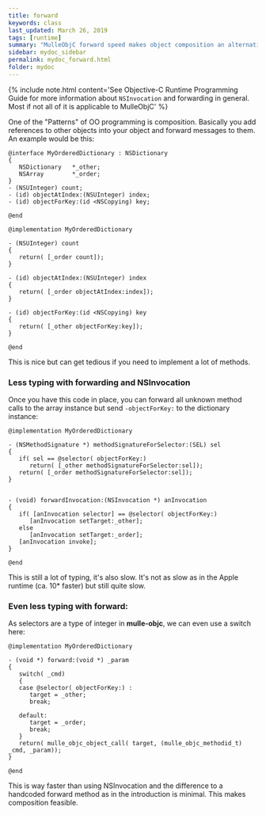 ```yaml
---
title: forward
keywords: class
last_updated: March 26, 2019
tags: [runtime]
summary: "MulleObjC forward speed makes object composition an alternative"
sidebar: mydoc_sidebar
permalink: mydoc_forward.html
folder: mydoc
---
```


{% include note.html content='See Objective-C Runtime Programming Guide for more information about `NSInvocation` and forwarding in general. Most if not all of it is applicable to MulleObjC' %}

One of the "Patterns" of OO programming is composition. Basically you add references to other objects into your 
object and forward messages to them. An example would be this:

```
@interface MyOrderedDictionary : NSDictionary
{
   NSDictionary   *_other;
   NSArray        *_order;
}
- (NSUInteger) count;
- (id) objectAtIndex:(NSUInteger) index;
- (id) objectForKey:(id <NSCopying) key;

@end
```

```
@implementation MyOrderedDictionary 

- (NSUInteger) count
{
   return( [_order count]);
}

- (id) objectAtIndex:(NSUInteger) index
{
   return( [_order objectAtIndex:index]);
}

- (id) objectForKey:(id <NSCopying) key
{
   return( [_other objectForKey:key]);
}

@end
```

This is nice but can get tedious if you need to implement a lot of methods.

### Less typing with forwarding and NSInvocation

Once you have this code in place, you can forward all unknown method calls to
the array instance but send  `-objectForKey:` to the dictionary instance:

```
@implementation MyOrderedDictionary 

- (NSMethodSignature *) methodSignatureForSelector:(SEL) sel
{
   if( sel == @selector( objectForKey:)
      return( [_other methodSignatureForSelector:sel]);
   return( [_order methodSignatureForSelector:sel]);
}


- (void) forwardInvocation:(NSInvocation *) anInvocation
{
   if( [anInvocation selector] == @selector( objectForKey:)
      [anInvocation setTarget:_other];
   else
      [anInvocation setTarget:_order];
   [anInvocation invoke];
}

@end
```

This is still a lot of typing, it's also slow. It's not as slow as in the Apple runtime (ca. 10* faster) but
still quite slow.

### Even less typing with forward:

As selectors are a type of integer in **mulle-objc**, we can even use a switch here:

```
@implementation MyOrderedDictionary 

- (void *) forward:(void *) _param
{
   switch( _cmd)
   {
   case @selector( objectForKey:) : 
      target = _other; 
      break;

   default:
      target = _order;   
      break;
   }
   return( mulle_objc_object_call( target, (mulle_objc_methodid_t) _cmd, _param));
}

@end
```

This is way faster than using NSInvocation and the difference to a handcoded forward method
as in the introduction is minimal. This makes composition feasible.


